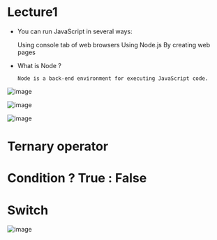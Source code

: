 # Lecture1
- You can run JavaScript in several ways:
  
    Using console tab of web browsers
    Using Node.js
    By creating web pages

- What is Node ?

      Node is a back-end environment for executing JavaScript code.

![image](https://github.com/fayzirahmonrahmonov/lecture1/assets/133873684/70d25fab-03b5-4d6c-86cd-a306a5e2b2b9)

![image](https://github.com/fayzirahmonrahmonov/lecture1/assets/133873684/04aca725-5320-4569-a7c5-b9a7f3a57ff6)

![image](https://github.com/fayzirahmonrahmonov/lecture1/assets/133873684/ba0c06b1-2479-4493-adcf-43b5d0d9b732)

# Ternary operator
# Condition ? True : False

# Switch 
![image](https://github.com/fayzirahmonrahmonov/lecture1/assets/133873684/77c2614d-1eaa-4715-9cf9-f608c4504b51)







  
